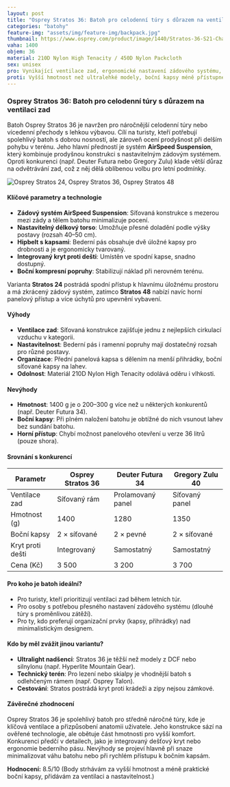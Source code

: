 ```yaml
---
layout: post
title: "Osprey Stratos 36: Batoh pro celodenní túry s důrazem na ventilaci zad"
categories: "batohy"
feature-img: "assets/img/feature-img/backpack.jpg"
thumbnail: https://www.osprey.com/product/image/1440/Stratos-36-S21-Charcoal-Grey.png
vaha: 1400
objem: 36
material: 210D Nylon High Tenacity / 450D Nylon Packcloth
sex: unisex
pro: Vynikající ventilace zad, ergonomické nastavení zádového systému, odolný materiál, praktické organizační prvky.
proti: Vyšší hmotnost než ultralehké modely, boční kapsy méně přístupné při plném naložení.
---
```


### Osprey Stratos 36: Batoh pro celodenní túry s důrazem na ventilaci zad

Batoh Osprey Stratos 36 je navržen pro náročnější celodenní túry nebo vícedenní přechody s lehkou výbavou. Cílí na turisty, kteří potřebují spolehlivý batoh s dobrou nosností, ale zároveň ocení prodyšnost při delším pohybu v terénu. Jeho hlavní předností je systém **AirSpeed Suspension**, který kombinuje prodyšnou konstrukci s nastavitelným zádovým systémem. Oproti konkurenci (např. Deuter Futura nebo Gregory Zulu) klade větší důraz na odvětrávání zad, což z něj dělá oblíbenou volbu pro letní podmínky.

![Osprey Stratos 24, Osprey Stratos 36, Osprey Stratos 48](https://res.cloudinary.com/dvwv5cne3/image/fetch/w_auto,h_450,c_fill,g_auto,f_auto,q_auto/https://www.osprey.com/product/image/1440/Stratos-36-S21-Charcoal-Grey.png)

#### Klíčové parametry a technologie
- **Zádový systém AirSpeed Suspension**: Síťovaná konstrukce s mezerou mezi zády a tělem batohu minimalizuje pocení. 
- **Nastavitelný délkový torso**: Umožňuje přesné doladění podle výšky postavy (rozsah 40–50 cm).
- **Hipbelt s kapsami**: Bederní pás obsahuje dvě úložné kapsy pro drobnosti a je ergonomicky tvarovaný.
- **Integrovaný kryt proti dešti**: Umístěn ve spodní kapse, snadno dostupný.
- **Boční kompresní popruhy**: Stabilizují náklad při nerovném terénu.

Varianta **Stratos 24** postrádá spodní přístup k hlavnímu úložnému prostoru a má zkrácený zádový systém, zatímco **Stratos 48** nabízí navíc horní panelový přístup a více úchytů pro upevnění vybavení.

#### Výhody
- **Ventilace zad**: Síťovaná konstrukce zajišťuje jednu z nejlepších cirkulací vzduchu v kategorii.
- **Nastavitelnost**: Bederní pás i ramenní popruhy mají dostatečný rozsah pro různé postavy.
- **Organizace**: Přední panelová kapsa s dělením na menší přihrádky, boční síťované kapsy na lahev.
- **Odolnost**: Materiál 210D Nylon High Tenacity odolává oděru i vlhkosti.

#### Nevýhody
- **Hmotnost**: 1400 g je o 200–300 g více než u některých konkurentů (např. Deuter Futura 34).
- **Boční kapsy**: Při plném naložení batohu je obtížné do nich vsunout lahev bez sundání batohu.
- **Horní přístup**: Chybí možnost panelového otevření u verze 36 litrů (pouze shora).

#### Srovnání s konkurencí
| Parametr          | Osprey Stratos 36 | Deuter Futura 34 | Gregory Zulu 40  |
|-------------------|-------------------|------------------|------------------|
| Ventilace zad     | Síťovaný rám     | Prolamovaný panel | Síťovaný panel   |
| Hmotnost (g)      | 1400              | 1280             | 1350             |
| Boční kapsy       | 2 × síťované      | 2 × pevné        | 2 × síťované     |
| Kryt proti dešti  | Integrovaný       | Samostatný       | Samostatný       |
| Cena (Kč)         | 3 500             | 3 200            | 3 700            |

#### Pro koho je batoh ideální?
- Pro turisty, kteří prioritizují ventilaci zad během letních túr.
- Pro osoby s potřebou přesného nastavení zádového systému (dlouhé túry s proměnlivou zátěží).
- Pro ty, kdo preferují organizační prvky (kapsy, přihrádky) nad minimalistickým designem.

#### Kdo by měl zvážit jinou variantu?
- **Ultralight nadšenci**: Stratos 36 je těžší než modely z DCF nebo silnylonu (např. Hyperlite Mountain Gear).
- **Technický terén**: Pro lezení nebo skialpy je vhodnější batoh s odlehčeným rámem (např. Osprey Talon).
- **Cestování**: Stratos postrádá kryt proti krádeži a zipy nejsou zámkové.

#### Závěrečné zhodnocení
Osprey Stratos 36 je spolehlivý batoh pro středně náročné túry, kde je klíčová ventilace a přizpůsobení anatomii uživatele. Jeho konstrukce sází na ověřené technologie, ale obětuje část hmotnosti pro vyšší komfort. Konkurenci předčí v detailech, jako je integrovaný dešťový kryt nebo ergonomie bederního pásu. Nevýhody se projeví hlavně při snaze minimalizovat váhu batohu nebo při rychlém přístupu k bočním kapsám.

**Hodnocení:** 8.5/10 (Body strhávám za vyšší hmotnost a méně praktické boční kapsy, přidávám za ventilaci a nastavitelnost.)